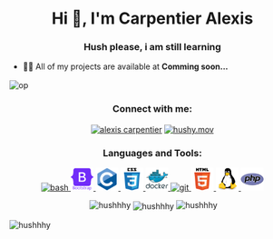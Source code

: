 <h1 align="center">Hi 👋, I'm Carpentier Alexis</h1>
<h3 align="center">Hush please, i am still learning</h3>

- 👨‍💻 All of my projects are available at **Comming soon...**

<img align="center" alt="op" width="900" src="https://i.pinimg.com/originals/2d/02/f1/2d02f1b440163529c321599a51cf4ef6.gif">

<h3 align="center">Connect with me:</h3>
<p align="center">
<a href="https://www.linkedin.com/in/alexis-carpentier-37b8a6189/" target="blank"><img align="center" src="https://raw.githubusercontent.com/rahuldkjain/github-profile-readme-generator/master/src/images/icons/Social/linked-in-alt.svg" alt="alexis carpentier" height="30" width="40" /></a>
<a href="https://instagram.com/hushy.mov" target="blank"><img align="center" src="https://raw.githubusercontent.com/rahuldkjain/github-profile-readme-generator/master/src/images/icons/Social/instagram.svg" alt="hushy.mov" height="30" width="40" /></a>
</p>

<h3 align="center">Languages and Tools:</h3>
<p align="center" pading="70px"> <a href="https://www.gnu.org/software/bash/" target="_blank" rel="noreferrer"> <img src="https://www.vectorlogo.zone/logos/gnu_bash/gnu_bash-icon.svg" alt="bash" width="40" height="40"/> </a> <a href="https://getbootstrap.com" target="_blank" rel="noreferrer"> <img src="https://raw.githubusercontent.com/devicons/devicon/master/icons/bootstrap/bootstrap-plain-wordmark.svg" alt="bootstrap" width="40" height="40"/> </a> <a href="https://www.cprogramming.com/" target="_blank" rel="noreferrer"> <img src="https://raw.githubusercontent.com/devicons/devicon/master/icons/c/c-original.svg" alt="c" width="40" height="40"/> </a> <a href="https://www.w3schools.com/css/" target="_blank" rel="noreferrer"> <img src="https://raw.githubusercontent.com/devicons/devicon/master/icons/css3/css3-original-wordmark.svg" alt="css3" width="40" height="40"/> </a> <a href="https://www.docker.com/" target="_blank" rel="noreferrer"> <img src="https://raw.githubusercontent.com/devicons/devicon/master/icons/docker/docker-original-wordmark.svg" alt="docker" width="40" height="40"/> </a> <a href="https://git-scm.com/" target="_blank" rel="noreferrer"> <img src="https://www.vectorlogo.zone/logos/git-scm/git-scm-icon.svg" alt="git" width="40" height="40"/> </a> <a href="https://www.w3.org/html/" target="_blank" rel="noreferrer"> <img src="https://raw.githubusercontent.com/devicons/devicon/master/icons/html5/html5-original-wordmark.svg" alt="html5" width="40" height="40"/> </a> <a href="https://www.linux.org/" target="_blank" rel="noreferrer"> <img src="https://raw.githubusercontent.com/devicons/devicon/master/icons/linux/linux-original.svg" alt="linux" width="40" height="40"/> </a> <a href="https://www.mysql.com/" target="_blank" rel="noreferrer"> <a href="https://www.php.net" target="_blank" rel="noreferrer"> <img src="https://raw.githubusercontent.com/devicons/devicon/master/icons/php/php-original.svg" alt="php" width="40" height="40"/> </a> </p>

<div align="center">
    &nbsp;<img src="https://github-readme-stats.vercel.app/api?username=hushhhy&show_icons=true&locale=en" alt="hushhhy" />
    <img align="center" src="https://github-readme-streak-stats.herokuapp.com/?user=hushhhy&" alt="hushhhy" />
    <img src="https://github-readme-stats.vercel.app/api/top-langs?username=hushhhy&show_icons=true&locale=en&layout=compact" alt="hushhhy" />
</div>

<p><img align="center" src="https://github-readme-streak-stats.herokuapp.com/?user=hushhhy&" alt="hushhhy" /></p>
